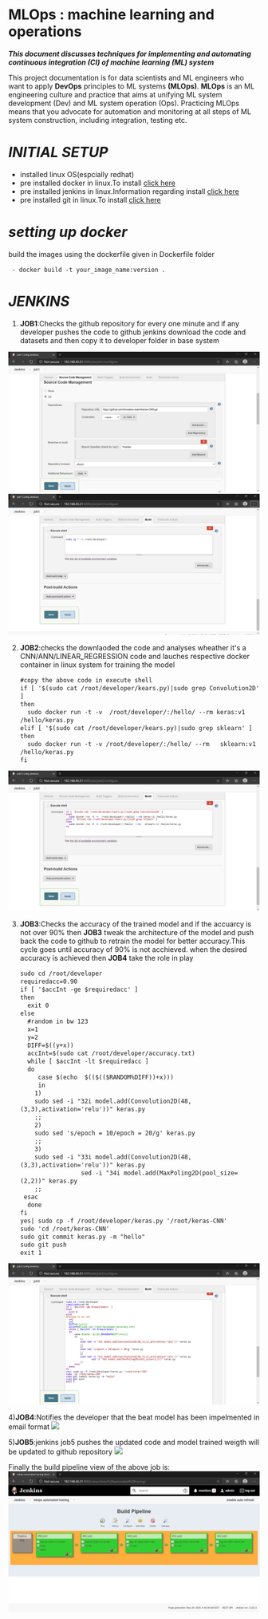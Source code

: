 # MLOps : machine learning and operations
***This document discusses techniques for implementing and automating continuous integration (CI) of machine learning (ML) system***  

This project documentation is for data scientists and ML engineers who want to apply **DevOps** principles to ML systems **(MLOps)**. **MLOps** is an ML engineering culture and practice that aims at unifying ML system development (Dev) and ML system operation (Ops). Practicing MLOps means that you advocate for automation and monitoring at all steps of ML system construction, including integration, testing etc.

# ***INITIAL SETUP***
 * installed linux OS(espcially redhat) 
 * pre installed docker in linux.To install [click here](https://docs.docker.com/engine/install/)
 * pre installed jenkins in linux.Information regarding install [click here](https://www.jenkins.io/download/)
 * pre installed git in linux.To install [click here](https://git-scm.com/download/linux)

# ***setting up docker***
 build the images using the dockerfile given in Dockerfile folder 
     
     - docker build -t your_image_name:version .
      
# ***JENKINS***  
1) **JOB1**:Checks the github repository for every one minute and if any developer pushes the code to github jenkins download the code and datasets and then copy it to developer folder in base system 
   
![](images/image2.png)
![](images/image3.png)



2) **JOB2**:checks the downlaoded the code and analyses wheather it's a CNN/ANN/LINEAR_REGRESSION code and lauches respective docker container in linux system for training the model

       #copy the above code in execute shell
       if [ '$(sudo cat /root/developer/kears.py)|sudo grep Convolution2D' ]
       then
         sudo docker run -t -v  /root/developer/:/hello/ --rm keras:v1 /hello/keras.py 
       elif [ '$(sudo cat /root/developer/kears.py)|sudo grep sklearn' ]
       then
         sudo docker run -t -v /root/developer/:/hello/ --rm   sklearn:v1 /hello/keras.py
       fi
![](images/image4.png)




3) **JOB3**:Checks the accuracy of the trained model and if the accuarcy is not over 90% then **JOB3** tweak the architecture of the model and push back the code to github to retrain the model for  better accuracy.This cycle goes until accuracy of 90% is not acchieved.
when the desired accuracy is achieved then **JOB4** take the role in play
        
       sudo cd /root/developer
       requiredacc=0.90
       if [ '$accInt -ge $requiredacc' ]
       then 
         exit 0
       else
         #random in bw 123
         x=1
         y=2
         DIFF=$((y+x))
         accInt=$(sudo cat /root/developer/accuracy.txt)
         while [ $accInt -lt $requiredacc ] 
         do
            case $(echo  $(($(($RANDOM%DIFF))+x))) 
	        in
	       1)
	       sudo sed -i "32i model.add(Convolution2D(48,(3,3),activation='relu'))" keras.py
	       ;;
	       2)
	       sudo sed 's/epoch = 10/epoch = 20/g' keras.py
	       ;;
           3)
	       sudo sed -i "33i model.add(Convolution2D(48,(3,3),activation='relu'))" keras.py
                        sed -i "34i model.add(MaxPoling2D(pool_size=(2,2))" keras.py
	       ;;
	    esac	
         done
       fi
       yes| sudo cp -f /root/developer/keras.py '/root/keras-CNN'
       sudo 'cd /root/keras-CNN'
       sudo git commit keras.py -m "hello"
       sudo git push
       exit 1

![](images/image5.png)


4)**JOB4**:Notifies the developer that the beat model has been impelmented in email format
![](images/images8.png)

5)**JOB5**:jenkins job5 pushes the updated code and model trained weigth will be updated to github repository
![](images/images9.png)



Finally the build pipeline view of the above job is:
![](images/image1.png)

